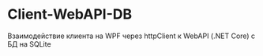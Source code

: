 # Client-WebAPI-DB
Взаимодействие клиента на WPF через httpClient к WebAPI (.NET Core) с БД на SQLite
